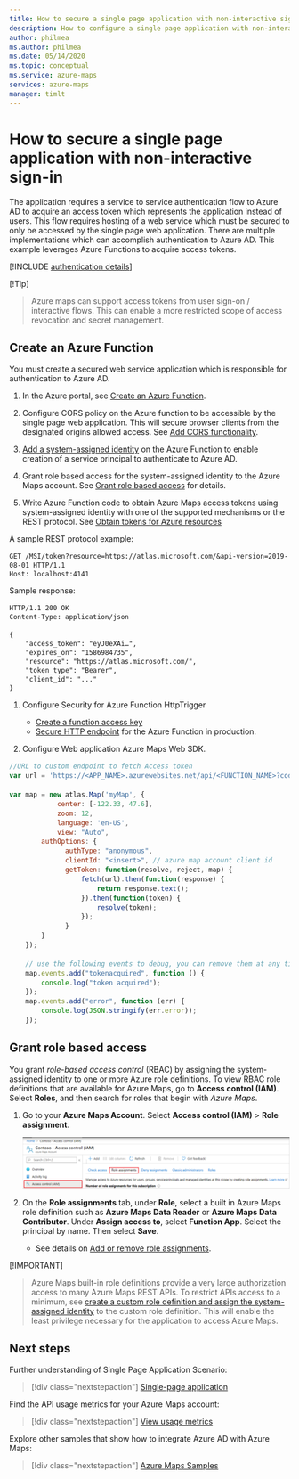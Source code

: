 ```yaml
---
title: How to secure a single page application with non-interactive sign-in
description: How to configure a single page application with non-interactive Azure AD Role based access control and Azure Maps Web SDK.
author: philmea
ms.author: philmea
ms.date: 05/14/2020
ms.topic: conceptual
ms.service: azure-maps
services: azure-maps
manager: timlt
---
```


# How to secure a single page application with non-interactive sign-in

The application requires a service to service authentication flow to Azure AD to acquire an access token which represents the application instead of users. This flow requires hosting of a web service which must be secured to only be accessed by the single page web application. There are multiple implementations which can accomplish authentication to Azure AD. This example leverages Azure Functions to acquire access tokens.

[!INCLUDE [authentication details](./includes/view-auth-details.md)]

[!Tip]
> Azure maps can support access tokens from user sign-on / interactive flows. This can enable a more restricted scope of access revocation and secret management.

## Create an Azure Function

You must create a secured web service application which is responsible for authentication to Azure AD. 

1. In the Azure portal, see [Create an Azure Function](https://docs.microsoft.com/azure/azure-functions/functions-create-first-azure-function).

2. Configure CORS policy on the Azure function to be accessible by the single page web application. This will secure browser clients from the designated origins allowed access. See [Add CORS functionality](https://docs.microsoft.com/azure/app-service/app-service-web-tutorial-rest-api#add-cors-functionality).

3. [Add a system-assigned identity](https://docs.microsoft.com/azure/app-service/overview-managed-identity?tabs=dotnet#add-a-system-assigned-identity) on the Azure Function to enable creation of a service principal to authenticate to Azure AD.  

4. Grant role based access for the system-assigned identity to the Azure Maps account. See [Grant role based access](#grant-role-based-access) for details.

5. Write Azure Function code to obtain Azure Maps access tokens using system-assigned identity with one of the supported mechanisms or the REST protocol. See [Obtain tokens for Azure resources](https://docs.microsoft.com/azure/app-service/overview-managed-identity?tabs=dotnet#add-a-system-assigned-identity)

A sample REST protocol example:

```http
GET /MSI/token?resource=https://atlas.microsoft.com/&api-version=2019-08-01 HTTP/1.1
Host: localhost:4141
```

Sample response:

```http
HTTP/1.1 200 OK
Content-Type: application/json

{
    "access_token": "eyJ0eXAi…",
    "expires_on": "1586984735",
    "resource": "https://atlas.microsoft.com/",
    "token_type": "Bearer",
    "client_id": "..."
}
```

1. Configure Security for Azure Function HttpTrigger

   * [Create a function access key](https://docs.microsoft.com/azure/azure-functions/functions-bindings-http-webhook-trigger?tabs=csharp#authorization-keys)
   * [Secure HTTP endpoint](https://docs.microsoft.com/azure/azure-functions/functions-bindings-http-webhook-trigger?tabs=csharp#secure-an-http-endpoint-in-production) for the Azure Function in production.
   
2. Configure Web application Azure Maps Web SDK. 

```javascript
//URL to custom endpoint to fetch Access token
var url = 'https://<APP_NAME>.azurewebsites.net/api/<FUNCTION_NAME>?code=<API_KEY>';

var map = new atlas.Map('myMap', {
    		center: [-122.33, 47.6],
    		zoom: 12,
    		language: 'en-US',
    		view: "Auto",
        authOptions: {
              authType: "anonymous",
              clientId: "<insert>", // azure map account client id
              getToken: function(resolve, reject, map) {
                  fetch(url).then(function(response) {
                      return response.text();
                  }).then(function(token) {
                      resolve(token);
                  });
              }
        }
    });

    // use the following events to debug, you can remove them at any time.
    map.events.add("tokenacquired", function () {
        console.log("token acquired");
    });
    map.events.add("error", function (err) {
        console.log(JSON.stringify(err.error));
    });
```

## Grant role based access

You grant *role-based access control* (RBAC) by assigning the system-assigned identity to one or more Azure role definitions. To view RBAC role definitions that are available for Azure Maps, go to **Access control (IAM)**. Select **Roles**, and then search for roles that begin with *Azure Maps*.

1. Go to your **Azure Maps Account**. Select **Access control (IAM)** > **Role assignment**.

    ![Grant RBAC](./media/how-to-manage-authentication/how-to-grant-rbac.png)

2. On the **Role assignments** tab, under **Role**, select a built in Azure Maps role definition such as **Azure Maps Data Reader** or **Azure Maps Data Contributor**. Under **Assign access to**, select **Function App**. Select the principal by name. Then select **Save**.

   * See details on [Add or remove role assignments](https://docs.microsoft.com/azure/role-based-access-control/role-assignments-portal).

[!IMPORTANT]
> Azure Maps built-in role definitions provide a very large authorization access to many Azure Maps REST APIs. To restrict APIs access to a minimum, see [create a custom role definition and assign the system-assigned identity](https://docs.microsoft.com/azure/role-based-access-control/custom-roles) to the custom role definition. This will enable the least privilege necessary for the application to access Azure Maps.

## Next steps

Further understanding of Single Page Application Scenario:
> [!div class="nextstepaction"]
> [Single-page application](https://docs.microsoft.com/azure/active-directory/develop/scenario-spa-overview)

Find the API usage metrics for your Azure Maps account:
> [!div class="nextstepaction"]
> [View usage metrics](how-to-view-api-usage.md)

Explore other samples that show how to integrate Azure AD with Azure Maps:
> [!div class="nextstepaction"]
> [Azure Maps Samples](https://github.com/Azure-Samples/Azure-Maps-AzureAD-Samples/tree/master/src/ClientGrant)

